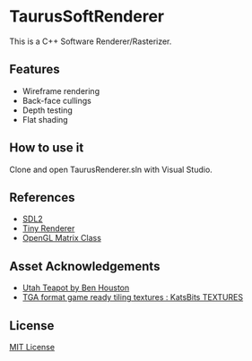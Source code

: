 # TaurusSoftRenderer
 
This is a C++ Software Renderer/Rasterizer.


## Features
* Wireframe rendering
* Back-face cullings
* Depth testing
* Flat shading

## How to use it
Clone and open TaurusRenderer.sln with Visual Studio.

## References
* [SDL2](www.libsdl.org)
* [Tiny Renderer](https://github.com/ssloy/tinyrenderer)
* [OpenGL Matrix Class](http://www.songho.ca/opengl/gl_matrix.html)

## Asset Acknowledgements
* [Utah Teapot by Ben Houston](https://clara.io/view/8d9a8181-f1ce-4340-b24f-e36bbaf318f7)
* [TGA format game ready tiling textures : KatsBits TEXTURES](https://www.katsbits.com/download/textures/)

## License
[MIT License](LICENSE)